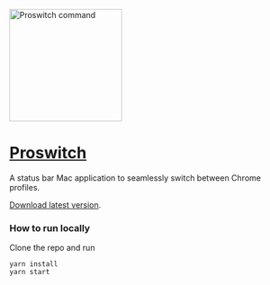 <a href="https://proswitch.tiagoalves.me/" target="_blank"><img src="https://user-images.githubusercontent.com/407470/112759022-1953b400-8fe9-11eb-823b-bf14ecc15bd8.png" alt="Proswitch command" width="200"/></a>

# [Proswitch](https://proswitch.tiagoalves.me/)

A status bar Mac application to seamlessly switch between Chrome profiles.

[Download latest version](https://github.com/alvesjtiago/proswitch/releases/download/v1.0.1/Proswitch.zip).

### How to run locally

Clone the repo and run

```
yarn install
yarn start
```
